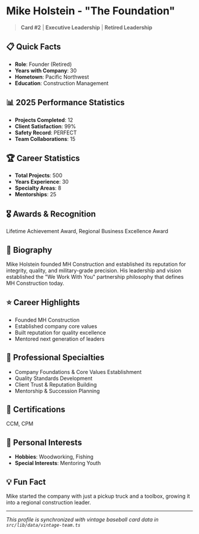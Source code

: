 # Mike Holstein - "The Foundation"

> **Card #2** | **Executive Leadership** | **Retired Leadership**

## 📋 Quick Facts

- **Role**: Founder (Retired)
- **Years with Company**: 30
- **Hometown**: Pacific Northwest
- **Education**: Construction Management

## 📊 2025 Performance Statistics

- **Projects Completed**: 12
- **Client Satisfaction**: 99%
- **Safety Record**: PERFECT
- **Team Collaborations**: 15

## 🏆 Career Statistics

- **Total Projects**: 500
- **Years Experience**: 30
- **Specialty Areas**: 8
- **Mentorships**: 25

## 🎖️ Awards & Recognition

Lifetime Achievement Award, Regional Business Excellence Award

## 👤 Biography

Mike Holstein founded MH Construction and established its reputation for integrity, quality, and military-grade precision. His leadership and vision established the "We Work With You" partnership philosophy that defines MH Construction today.

## ⭐ Career Highlights

- Founded MH Construction
- Established company core values
- Built reputation for quality excellence
- Mentored next generation of leaders

## 🔧 Professional Specialties

- Company Foundations & Core Values Establishment
- Quality Standards Development
- Client Trust & Reputation Building
- Mentorship & Succession Planning

## 📜 Certifications

CCM, CPM

## 🎯 Personal Interests

- **Hobbies**: Woodworking, Fishing
- **Special Interests**: Mentoring Youth

## 💡 Fun Fact

Mike started the company with just a pickup truck and a toolbox, growing it into a regional construction leader.

---

*This profile is synchronized with vintage baseball card data in `src/lib/data/vintage-team.ts`*
